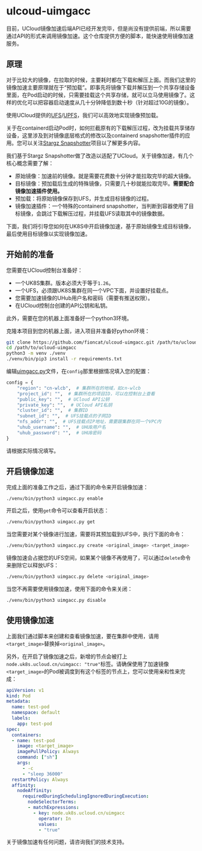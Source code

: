 # ulcoud-uimgacc

目前，UCloud镜像加速后端API已经开发完毕，但是尚没有提供前端，所以需要通过API的形式来调用镜像加速。这个仓库提供方便的脚本，能快速使用镜像加速服务。

## 原理

对于比较大的镜像，在拉取的时候，主要耗时都在下载和解压上面。而我们这里的镜像加速主要原理就在于“预加载”。即事先将镜像下载并解压到一个共享存储设备里面，在Pod启动的时候，只需要挂载这个共享存储，就可以立马使用镜像了。这样的优化可以把容器启动速度从几十分钟降低到数十秒（针对超过10G的镜像）。

使用UCloud提供的[UFS](https://docs.ucloud.cn/ufs/README)/[UPFS](https://docs.ucloud.cn/upfs/README)，我们可以高效地实现镜像预加载。

关于在containerd启动Pod时，如何拦截原有的下载解压过程，改为挂载共享储存设备，这里涉及到对镜像底层格式的修改以及containerd snapshotter插件的应用。您可以关注[Stargz Snapshotter](https://github.com/containerd/stargz-snapshotter)项目以了解更多内容。

我们基于Stargz Snapshotter做了改造以适配了UCloud。关于镜像加速，有几个核心概念需要了解：

- 原始镜像：加速前的镜像。就是需要花费数十分钟才能拉取完毕的超大镜像。
- 目标镜像：预加载后生成的特殊镜像，只需要几十秒就能拉取完毕。**需要配合镜像加速插件使用。**
- 预加载：将原始镜像保存到UFS，并生成目标镜像的过程。
- 镜像加速插件：一个特殊的containerd snapshotter，当判断到容器使用了目标镜像，会跳过下载解压过程，并挂载UFS读取其中的镜像数据。

下面，我们将引导您如何在UK8S中开启镜像加速，基于原始镜像生成目标镜像，最后使用目标镜像以实现镜像加速。

## 开始前的准备

您需要在UCloud控制台准备好：

- 一个UK8S集群。版本必须大于等于`1.26`。
- 一个UFS，必须跟UK8S集群在同一个VPC下面，并设置好挂载点。
- 您需要加速镜像的UHub用户名和密码（需要有推送权限）。
- 在UCloud控制台创建的API公钥和私钥。

此外，需要在您的机器上面准备好一个python3环境。

克隆本项目到您的机器上面，进入项目并准备好python环境：

```bash
git clone https://github.com/fioncat/ulcoud-uimgacc.git /path/to/ucloud-uimgacc
cd /path/to/ucloud-uimgacc
python3 -m venv ./venv
./venv/bin/pip3 install -r requirements.txt
```

编辑[uimgacc.py](uimgacc.py)文件，在`config`那里根据情况填入您的配置：

```python
config = {
    "region": "cn-wlcb",  # 集群所在的地域，如cn-wlcb
    "project_id": "",  # 集群所在的项目ID，可以在控制台上查看
    "public_key": "",  # UCloud API公钥
    "private_key": "",  # UCloud API私钥
    "cluster_id": "",  # 集群ID
    "subnet_id": "",  # UFS挂载点的子网ID
    "nfs_addr": "",  # UFS挂载点IP地址，需要跟集群在同一个VPC内
    "uhub_username": "",  # UHUB用户名
    "uhub_password": "",  # UHUB密码
}
```

请根据实际情况填写。

## 开启镜像加速

完成上面的准备工作之后，通过下面的命令来开启镜像加速：

```bash
./venv/bin/python3 uimgacc.py enable
```

开启之后，使用`get`命令可以查看开启状态：

```bash
./venv/bin/python3 uimgacc.py get
```

当您需要对某个镜像进行加速，需要将其预加载到UFS中，执行下面的命令：

```bash
./venv/bin/python3 uimgacc.py create <original_image> <target_image>
```

镜像加速会占据您的UFS空间，如果某个镜像不再使用了，可以通过`delete`命令来删除它以释放UFS：

```bash
./venv/bin/python3 uimgacc.py delete <original_image>
```

当您不再需要使用镜像加速，使用下面的命令来关闭：

```bash
./venv/bin/python3 uimgacc.py disable
```

## 使用镜像加速

上面我们通过脚本来创建和查看镜像加速，要在集群中使用，请用`<target_image>`替换掉`<original_image>`。

另外，在开启了镜像加速之后，新增的节点会被打上`node.uk8s.ucloud.cn/uimgacc: "true"`标签。请确保使用了加速镜像`<target_image>`的Pod被调度到有这个标签的节点上，您可以使用亲和性来完成：

```yaml
apiVersion: v1
kind: Pod
metadata:
  name: test-pod
  namespace: default
  labels:
    app: test-pod
spec:
  containers:
  - name: test-pod
    image: <target_image>
    imagePullPolicy: Always
    command: ["sh"]
    args:
      - -c
      - "sleep 36000"
  restartPolicy: Always
  affinity:
    nodeAffinity:
      requiredDuringSchedulingIgnoredDuringExecution:
        nodeSelectorTerms:
        - matchExpressions:
          - key: node.uk8s.ucloud.cn/uimgacc
            operator: In
            values:
            - "true"
```

关于镜像加速有任何问题，请咨询我们的技术支持。
